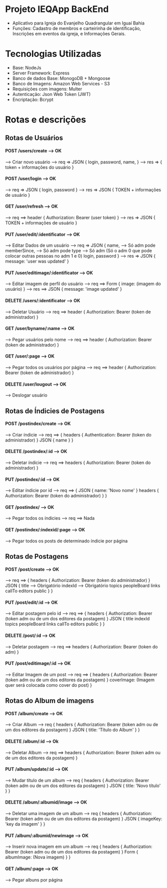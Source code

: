 # Projeto IEQApp BackEnd
* Aplicativo para Igreja do Evanjelho Quadrangular em Iguaí Bahia
* Funções: Cadastro de membros e carteirinha de identificação, Inscrições em eventos da igreja, e Informações Gerais.

# Tecnologias Utilizadas
* Base: NodeJs
* Server Framework: Express
* Banco de dados Base: MonogoDB + Mongoose
* Banco de Imagens: Amazon Web Services - S3
* Requisições com imagens: Multer
* Autenticação: Json Web Token (JWT)
* Encriptação: Bcrypt

# Rotas e descrições





## Rotas de Usuários
#### POST /users/create --> OK
--> Criar novo usuário
--> req => JSON {
        login,
        password,
        name,
    }
--> res => {
    token + informações do usuário
}

#### POST /user/login --> OK
--> req => JSON {
        login,
        password
    }
--> res => JSON {
    TOKEN + informações de usuário
}

#### GET /user/refresh --> OK
--> req ==> header {
    Authorization: Bearer (user token)
}
--> res => JSON {
    TOKEN + informações de usuário
}

#### PUT /user/edit/:identificator --> OK
--> Editar Dados de um usuário
--> req => JSON {
        name, --> Só adm pode
        memberSince, --> Só adm pode
        type --> Só adm (Só o adm 0 que pode colocar outras pessoas no adm 1 e 0)
        login,
        password
    }
--> res => JSON {
    message: 'user was updated'
}

#### PUT /user/editimage/:identificator --> OK
--> Editar imagem de perfil do usuário
--> req ==> Form {
    image: (imagem do usuário)
}
--> res ==> JSON {
    message: 'image updated'
}

#### DELETE /users/:identificator --> OK
--> Deletar Usuário
--> req ==> header {
    Authorization: Bearer (token de administrador)
}


#### GET /user/byname/:name --> OK
--> Pegar usuários pelo nome
--> req ==> header {
    Authorization: Bearer (token de administrador)
}

#### GET /user/:page --> OK
--> Pegar todos os usuários por página
--> req ==> header {
    Authorization: Bearer (token de administrador)
}

#### DELETE /user/lougout --> OK
--> Deslogar usuário





## Rotas de Índicies de Postagens
#### POST /postindex/create --> OK
--> Criar índicie
--> req ==> {
    headers { Authentication: Bearer (token do administrador) }
    JSON {
        name
    }
}

#### DELETE /postindex/:id --> OK
--> Deletar índicie
--> req ==> headers {
    Authorization: Bearer (token do administrador)
}

#### PUT /postindex/:id --> OK
--> Editar índicie por id
--> req ==> {
    JSON { name: 'Novo nome' }
    headers { Authorization: Bearer (token do administrador) }
}


#### GET /postindex/ --> OK
--> Pegar todos os índicies
--> req ==> Nada

#### GET /postindex/:indexid/:page --> OK
--> Pegar todos os posts de determinado índicie por página




## Rotas de Postagens
#### POST /post/create --> OK
--> req ==> {
    headers { Authorization: Bearer (token do administrador) }
    JSON {
        title --> Obrigatório
        indexId --> Obrigatório
        topics
        peopleBoard
        links
        callTo
        editors
        public
    }
}

#### PUT /post/edit/:id --> OK
--> Editar postagem pelo id
--> req ==> {
    headers { Authorization: Bearer (token adm ou de um dos editores da postagem) }
    JSON {
        title
        indexId
        topics
        peopleBoard
        links
        callTo
        editors
        public
    }
}

#### DELETE /post/:id --> OK
--> Deletar postagem
--> req ==> headers {
    Authorization: Bearer (token do adm)
}

#### PUT /post/editimage/:id --> OK
--> Editar Imagem de um post
--> req ==> {
    headers { Authorization: Bearer (token adm ou de um dos editores da postagem) }
    coverImage: (Imagem quer será colocada como cover do post)
}




## Rotas do Album de imagens
#### POST /album/create --> OK
--> Criar Album
--> req {
    headers { Authorization: Bearer (token adm ou de um dos editores da postagem) }
    JSON { title: 'Título do Album' }
}

#### DELETE /album/:id --> Ok
--> Deletar Album
--> req ==> headers { Authorization: Bearer (token adm ou de um dos editores da postagem) }


#### PUT /album/update/:id --> OK
--> Mudar título de um album
--> req {
    headers { Authorization: Bearer (token adm ou de um dos editores da postagem) }
    JSON { title: 'Novo título' }
}

#### DELETE /album/:albumid/image --> OK
--> Deletar uma imagem de um album
--> req {
    headers { Authorization: Bearer (token adm ou de um dos editores da postagem) }
    JSON { imageKey: 'key da imagem' }
}

#### PUT /album/:albumid/newimage --> OK
--> Inserir nova imagem em um album
--> req {
    headers { Authorization: Bearer (token adm ou de um dos editores da postagem) }
    Form { albumImage: (Nova imagem) }
}

#### GET /album/:page --> OK
--> Pegar albuns por página